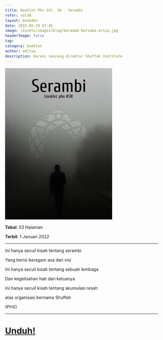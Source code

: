 ```yaml
---
title: Booklet Phx Vol. 38 - Serambi
refer: vol38
layout: bookdes
date: 2015-05-29 07:45
image: /assets/images/blog/beradab-bersama-arsip.jpg
headerImage: false
tag:
category: booklet
author: aditya
description: Narasi seorang direktur Shuffah Institute
---
```


<img class="image" src="/assets/images/cover/booklet38.jpg" alt="__" height="500px">

__Tebal__: 53 Halaman

__Terbit__: 1 Januari 2022

***

Ini hanya secuil kisah tentang serambi

Yang berisi beragam asa dan visi

Ini hanya secuil kisah tentang sebuah lembaga

Dan kegelisahan hati dari ketuanya

Ini hanya secuil kisah tentang akumulasi resah

atas organisasi bernama Shuffah

(PHX)


***

# [Unduh!][akses]

[akses]: http://phoenixfin.github.io/assets/pdf/bookletphx/booklet38.pdf
